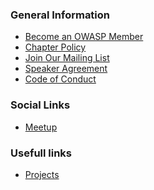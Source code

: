 <!--### Chapter Information
* Chandigarh-->
### General Information

* [Become an OWASP Member](/membership)
* [Chapter Policy](/www-policy/operational/chapters)
* [Join Our Mailing List](https://groups.google.com/a/owasp.org/forum/#!forum/chandigarh-chapter)
* [Speaker Agreement](/www-policy/legal/speaker-agreement)
* [Code of Conduct](/www-policy/operational/code-of-conduct)

### Social Links

* [Meetup](https://www.meetup.com/chandigarh-owasp-meetup-group/)<br>


### Usefull links 

* [Projects](https://owasp.org/projects/)<br>
